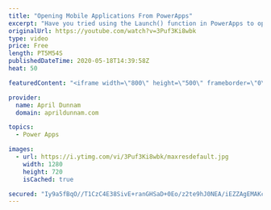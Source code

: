 ```yaml
---
title: "Opening Mobile Applications From PowerApps"
excerpt: "Have you tried using the Launch() function in PowerApps to open up a website but wished you could have it open up the actual app on your mobile device instead?  In this video, I walk you through how you can do that with PowerApps.  I'll show demos on how to open the native phone applications for Twitter,"
originalUrl: https://youtube.com/watch?v=3Puf3Ki8wbk
type: video
price: Free
length: PT5M54S
publishedDateTime: 2020-05-18T14:39:58Z
heat: 50

featuredContent: "<iframe width=\"800\" height=\"500\" frameborder=\"0\" src=\"https://www.youtube.com/embed/3Puf3Ki8wbk\" allow=\"accelerometer; autoplay; encrypted-media; gyroscope; picture-in-picture\" allowfullscreen></iframe>"

provider:
  name: April Dunnam
  domain: aprildunnam.com

topics:
  - Power Apps

images:
  - url: https://i.ytimg.com/vi/3Puf3Ki8wbk/maxresdefault.jpg
    width: 1280
    height: 720
    isCached: true

secured: "Iy9a5fBqO//T1CzC4E38SivE+ranGHSaD+0Eo/z2te9hJ0NEA/iEZZAgEMAKcRIbhGfsdg1hV3NsvayJh5COId4mrW1NG8l5Z371BfvoyFkNhuann9rpZ30GhjMtW1l421a/uItZyNhc6Ze1IA/uDUVYiOqfCnqkH6lXJOlmxfZ5skn/1sbslOJy511fV0G4wHVhIoebolpY2u2IUscODWZMzL1IeOGKbOd1wDpu2tgCBdhrB6d+9kXAKhkLcEFIgzHgXycXePmjB7Ow9SfP0khZ6tfyosNkn6ibWFJrWoga+Ll/nbQ7QsAL6CyACivWOQP0NZG7zIDdVoCzWQM9jyocoHIuJedV95XHD4Ua75Rj2X7X8LFNs7w/aG5qICeZd6WBtJk+bmycWlvgebKi5SUE72XuDiI0OOY1CSKHzJo=;SxjFyL3BbU/qA8EEJFBY+Q=="
---
```


